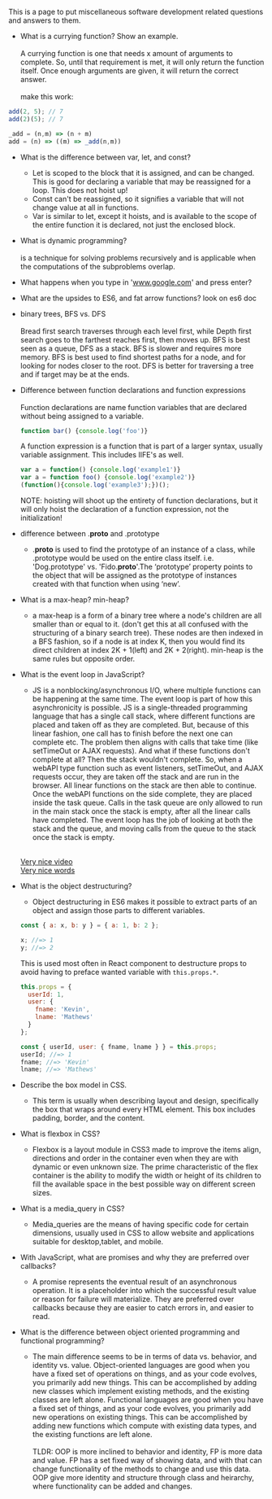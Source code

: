 This is a page to put miscellaneous software development
related questions and answers to them.


* What is a currying function? Show an example.
<br><br> A currying function is one that needs x amount of arguments to complete. So, until that requirement is met, it will only return the function itself. Once enough arguments are given, it will return the correct answer.
<br><br> make this work:
```javascript
add(2, 5); // 7
add(2)(5); // 7
```
```javascript
_add = (n,m) => (n + m)
add = (n) => ((m) => _add(n,m))
```
* What is the difference between var, let, and const?
  - Let is scoped to the block that it is assigned, and can be changed. This is good for declaring a variable that may be reassigned for a loop. This does not hoist up!
  - Const can't be reassigned, so it signifies a variable that will not change value at all in functions.
  - Var is similar to let, except it hoists, and is available to the scope of the entire function it is declared, not just the enclosed block.
* What is dynamic programming?
<br><br>is a technique for solving problems recursively and is applicable when the computations of the subproblems overlap.
* What happens when you type in 'www.google.com' and press enter?

* What are the upsides to ES6, and fat arrow functions?
  look on es6 doc

* binary trees, BFS vs. DFS
<br><br> Bread first search traverses through each level first, while Depth first search goes to the farthest reaches first, then moves up. BFS is best seen as a queue, DFS as a stack. BFS is slower and requires more memory. BFS is best used to find shortest paths for a node, and for looking for nodes closer to the root. DFS is better for traversing a tree and if target may be at the ends.

* Difference between function declarations and function expressions
  <br><br>Function declarations are name function variables that are declared without being assigned to a variable.
  ```js
  function bar() {console.log('foo')}
  ```
   A function expression is a function that is part of a larger syntax, usually variable assignment. This includes IIFE's as well.
   ```js
   var a = function() {console.log('example1')}
   var a = function foo() {console.log('example2')}
   (function(){console.log('example3');})();
   ```

   NOTE: hoisting will shoot up the entirety of function declarations, but it will only hoist the declaration of a function expression, not the initialization!

* difference between .__proto__ and .prototype
  - .__proto__ is used to find the prototype of an instance of a class, while .prototype would be used on the entire class itself. i.e. 'Dog.prototype' vs. 'Fido.__proto__'.The ‘prototype’ property points to the object that will be assigned as the prototype of instances created with that function when using ‘new’.

* What is a max-heap? min-heap?
  - a max-heap is a form of a binary tree where a node's children are all smaller than or equal to it. (don't get this at all confused with the structuring of a binary search tree). These nodes are then indexed in a BFS fashion, so if a node is at index K, then you would find its direct children at index 2K + 1(left) and 2K + 2(right). min-heap is the same rules but opposite order.

* What is the event loop in JavaScript?
  - JS is a nonblocking/asynchronous I/O, where multiple functions can be happening at the same time. The event loop is part of how this asynchronicity is possible. JS is a single-threaded programming language that has a single call stack, where different functions are placed and taken off as they are completed. But, because of this linear fashion, one call has to finish before the next one can complete etc. The problem then aligns with calls that take time (like setTimeOut or AJAX requests). And what if these functions don't complete at all? Then the stack wouldn't complete. So, when a webAPI type function such as event listeners, setTimeOut, and AJAX requests occur, they are taken off the stack and are run in the browser. All linear functions on the stack are then able to continue. Once the webAPI functions on the side complete, they are placed inside the task queue. Calls in the task queue are only allowed to run in the main stack once the stack is empty, after all the linear calls have completed. The event loop has the job of looking at both the stack and the queue, and moving calls from the queue to the stack once the stack is empty.<br><br>

  <a href="https://www.youtube.com/watch?v=8aGhZQkoFbQ">Very nice video</a>
  <br>
  <a href="http://blog.carbonfive.com/2013/10/27/the-javascript-event-loop-explained/">Very nice words</a>

* What is the object destructuring?
  - Object destructuring in ES6 makes it possible to extract parts of an object and assign those parts to different variables.
  ```javascript
  const { a: x, b: y } = { a: 1, b: 2 };

  x; //=> 1
  y; //=> 2
  ```
  This is used most often in React component to destructure props to avoid having to preface wanted variable with  `this.props.*`.
  ```javascript
  this.props = {
    userId: 1,
    user: {
      fname: 'Kevin',
      lname: 'Mathews'
    }
  };

  const { userId, user: { fname, lname } } = this.props;
  userId; //=> 1
  fname; //=> 'Kevin'
  lname; //=> 'Mathews'
  ```
* Describe the box model in CSS.
  - This term is usually when describing layout and design, specifically the box that wraps around every HTML element. This box includes padding, border, and the content.

* What is flexbox in CSS?
  - Flexbox is a layout module in CSS3 made to improve the items align, directions and order in the container even when they are with dynamic or even unknown size. The prime characteristic of the flex container is the ability to modify the width or height of its children to fill the available space in the best possible way on different screen sizes.

* What is a media_query in CSS?
  - Media_queries are the means of having specific code for certain dimensions, usually used in CSS to allow website and applications suitable for desktop,tablet, and mobile.

* With JavaScript, what are promises and why they are preferred over callbacks?
  - A promise represents the eventual result of an asynchronous operation. It is a placeholder into which the successful result value or reason for failure will materialize. They are preferred over callbacks because they are easier to catch errors in, and easier to read.

* What is the difference between object oriented programming and functional programming?
  - The main difference seems to be in terms of data vs. behavior, and identity vs. value. Object-oriented languages are good when you have a fixed set of operations on things, and as your code evolves, you primarily add new things. This can be accomplished by adding new classes which implement existing methods, and the existing classes are left alone. Functional languages are good when you have a fixed set of things, and as your code evolves, you primarily add new operations on existing things. This can be accomplished by adding new functions which compute with existing data types, and the existing functions are left alone.
  <br><br> TLDR: OOP is more inclined to behavior and identity, FP is more data and value. FP has a set fixed way of showing data, and with that can change functionality of the methods to change and use this data. OOP give more identity and structure through class and heirarchy, where functionality can be added and changes.
